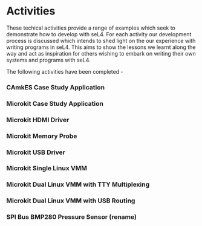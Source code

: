 # Activities

These techical activities provide a range of examples which seek to demonstrate how to develop with seL4. For each activity our development process is discussed which intends to shed light on the our experience with writing programs in seL4. This aims to show the lessons we learnt along the way and act as inspiration for others wishing to embark on writing their own systems and programs with seL4.


The following activities have been completed -

### CAmkES Case Study Application

### Microkit Case Study Application

### Microkit HDMI Driver

### Microkit Memory Probe

### Microkit USB Driver

### Microkit Single Linux VMM

### Microkit Dual Linux VMM with TTY Multiplexing

### Microkit Dual Linux VMM with USB Routing

### SPI Bus BMP280 Pressure Sensor (rename)





